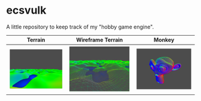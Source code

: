 # ecsvulk
A little repository to keep track of my "hobby game engine".

Terrain | Wireframe Terrain | Monkey
-|-|-
![Terrain](screenshots/terrain.png) | ![Wireframe](screenshots/wireframe.png) | ![Suzanne](screenshots/suzanne.png)
